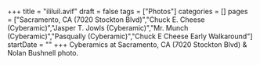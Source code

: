 +++
title = "ililuil.avif"
draft = false
tags = ["Photos"]
categories = []
pages = ["Sacramento, CA (7020 Stockton Blvd)","Chuck E. Cheese (Cyberamic)","Jasper T. Jowls (Cyberamic)","Mr. Munch (Cyberamic)","Pasqually (Cyberamic)","Chuck E Cheese Early Walkaround"]
startDate = ""
+++
Cyberamics at Sacramento, CA (7020 Stockton Blvd) & Nolan Bushnell photo.
